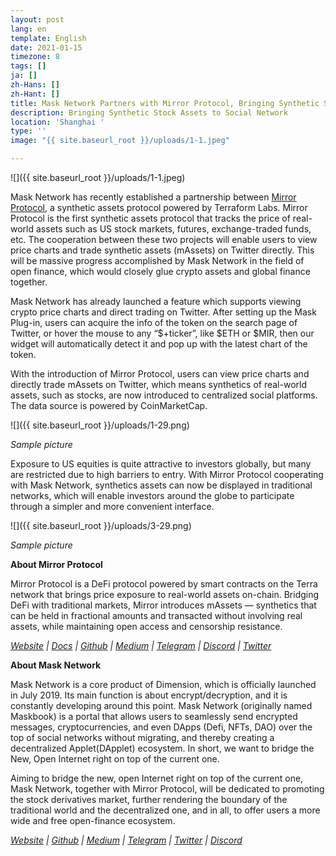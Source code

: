 ```yaml
---
layout: post
lang: en
template: English
date: 2021-01-15
timezone: 8
tags: []
ja: []
zh-Hans: []
zh-Hant: []
title: Mask Network Partners with Mirror Protocol, Bringing Synthetic Stock Assets to Social Networks
description: Bringing Synthetic Stock Assets to Social Network
location: 'Shanghai '
type: ''
image: "{{ site.baseurl_root }}/uploads/1-1.jpeg"

---
```

![]({{ site.baseurl_root }}/uploads/1-1.jpeg)

Mask Network has recently established a partnership between [Mirror Protocol](https://mirror.finance/), a synthetic assets protocol powered by Terraform Labs. Mirror Protocol is the first synthetic assets protocol that tracks the price of real-world assets such as US stock markets, futures, exchange-traded funds, etc. The cooperation between these two projects will enable users to view price charts and trade synthetic assets (mAssets) on Twitter directly. This will be massive progress accomplished by Mask Network in the field of open finance, which would closely glue crypto assets and global finance together.

Mask Network has already launched a feature which supports viewing crypto price charts and direct trading on Twitter. After setting up the Mask Plug-in, users can acquire the info of the token on the search page of Twitter, or hover the mouse to any “$+ticker”, like $ETH or $MIR, then our widget will automatically detect it and pop up with the latest chart of the token.

With the introduction of Mirror Protocol, users can view price charts and directly trade mAssets on Twitter, which means synthetics of real-world assets, such as stocks, are now introduced to centralized social platforms. The data source is powered by CoinMarketCap.

![]({{ site.baseurl_root }}/uploads/1-29.png)

_Sample picture_

Exposure to US equities is quite attractive to investors globally, but many are restricted due to high barriers to entry. With Mirror Protocol cooperating with Mask Network, synthetics assets can now be displayed in traditional networks, which will enable investors around the globe to participate through a simpler and more convenient interface.

![]({{ site.baseurl_root }}/uploads/3-29.png)

_Sample picture_

**About Mirror Protocol**

Mirror Protocol is a DeFi protocol powered by smart contracts on the Terra network that brings price exposure to real-world assets on-chain. Bridging DeFi with traditional markets, Mirror introduces mAssets — synthetics that can be held in fractional amounts and transacted without involving real assets, while maintaining open access and censorship resistance.

[_Website_](https://mirror.finance/) _|_ [_Docs_](https://docs.mirror.finance/) _|_ [_Github_](https://github.com/mirror-protocol) _|_ [_Medium_](https://mirror-protocol.medium.com/) _|_ [_Telegram_](https://t.me/mirror_protocol) _|_ [_Discord_](https://discord.gg/KYC22sngFn) _|_ [_Twitter_](https://twitter.com/mirror_protocol)

**About Mask Network**

Mask Network is a core product of Dimension, which is officially launched in July 2019. Its main function is about encrypt/decryption, and it is constantly developing around this point. Mask Network (originally named Maskbook) is a portal that allows users to seamlessly send encrypted messages, cryptocurrencies, and even DApps (Defi, NFTs, DAO) over the top of social networks without migrating, and thereby creating a decentralized Applet(DApplet) ecosystem. In short, we want to bridge the New, Open Internet right on top of the current one.

Aiming to bridge the new, open Internet right on top of the current one, Mask Network, together with Mirror Protocol, will be dedicated to promoting the stock derivatives market, further rendering the boundary of the traditional world and the decentralized one, and in all, to offer users a more wide and free open-finance ecosystem.

[_Website_](http://mask.io/) _|_ [_Github_](https://github.com/DimensionDev/Maskbook) _|_ [_Medium_](https://masknetwork.medium.com/) _|_ [_Telegram_](https://t.me/maskbook_group) _|_ [_Twitter_](https://twitter.com/realmaskbook) _|_ [_Discord_](http://discord.gg/4SVXvj7)
